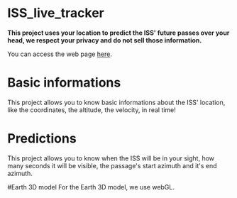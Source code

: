 # ISS_live_tracker
<b>This project uses your location to predict the ISS' future passes over your head, we respect your privacy and do not sell those information. </b>

You can access the web page <a href="https://pythack.github.io/ISS_live_tracker/">here</a>.

# Basic informations
This project allows you to know basic informations about the ISS' location, like the coordinates, the altitude, the velocity, in real time!

# Predictions
This project allows you to know when the ISS will be in your sight, how many seconds it will be visible, the passage's start azimuth and it's end azimuth.

#Earth 3D model
For the Earth 3D model, we use webGL. 
